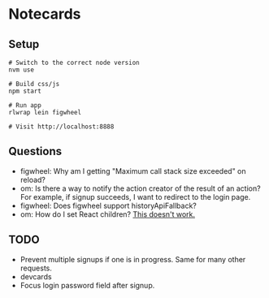 Notecards
===
Setup
---
```
# Switch to the correct node version
nvm use

# Build css/js
npm start

# Run app
rlwrap lein figwheel

# Visit http://localhost:8888
```

Questions
---
- figwheel: Why am I getting "Maximum call stack size exceeded" on reload?
- om: Is there a way to notify the action creator of the result of an action? For example, if signup succeeds, I want to redirect to the login page.
- figwheel: Does figwheel support historyApiFallback?
- om: How do I set React children? [This doesn't work.](https://github.com/omcljs/om/issues/291)

TODO
---
- Prevent multiple signups if one is in progress. Same for many other requests.
- devcards
- Focus login password field after signup.